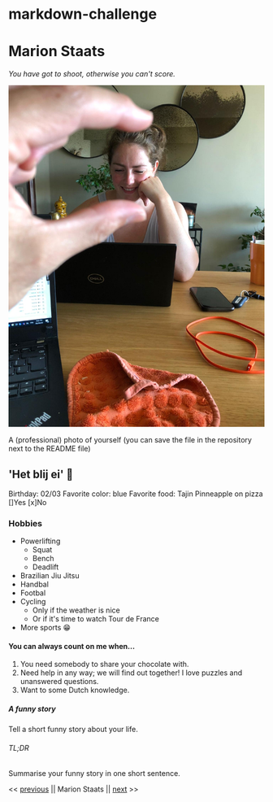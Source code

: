 # markdown-challenge

# Marion Staats

*You have got to shoot, otherwise you can't score.*

![Pic Marion](./3774c670-e471-41ef-bec1-61d2d21fac56.JPG "Pic Marion")

A (professional) photo of yourself (you can save the file in the repository next to the README file)

## 'Het blij ei' :hatching_chick:

Birthday: 02/03
Favorite color: blue
Favorite food: Tajin
Pinneapple on pizza []Yes [x]No

### Hobbies

- Powerlifting
   - Squat
   - Bench
   - Deadlift
- Brazilian Jiu Jitsu
- Handbal
- Footbal
- Cycling
   - Only if the weather is nice
   - Or if it's time to watch Tour de France
- More sports :grin:

#### You can always count on me when...

1. You need somebody to share your chocolate with.
2. Need help in any way; we will find out together! I love puzzles and unanswered questions.
3. Want to some Dutch knowledge.

##### A funny story

Tell a short funny story about your life.

###### TL;DR 

Summarise your funny story in one short sentence.


<< [previous](https://github.com/marionstaats/markdown-challenge/edit/master/README.md) || Marion Staats || [next](https://github.com/marionstaats/markdown-challenge/edit/master/README.md) >>

